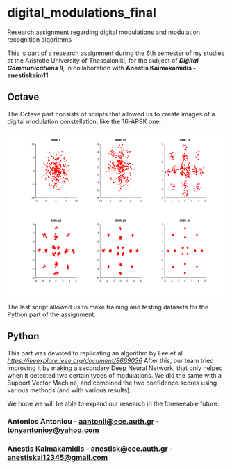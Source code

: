 # digital_modulations_final
 Research assignment regarding digital modulations and modulation recognition algorithms
 
 This is part of a research assignment during the 6th semester of my studies at the Aristotle University of Thessaloniki, for the subject of ***Digital Communications II***, in collaboration with **Anestis Kaimakamidis - anestiskaim11**.
 
## Octave 
The Octave part consists of scripts that allowed us to create images of a digital modulation constellation, like the 16-APSK one:

![16-APSK constellation](sample_pictures/16apsk_positive.png)

The last script allowed us to make training and testing datasets for the Python part of the assignment.

## Python
This part was devoted to replicating an algorithm by Lee et al. *https://ieeexplore.ieee.org/document/8669036*
After this, our team tried improving it by making a secondary Deep Neural Network, that only helped when it detected two certain types of modulations. We did the same with a Support Vector Machine, and combined the two confidence scores using various methods (and with various results).

We hope we will be able to expand our research in the foreseeable future.

### Antonios Antoniou - aantonii@ece.auth.gr - tonyantonioy@yahoo.com
### Anestis Kaimakamidis - anestisk@ece.auth.gr - anestiskai12345@gmail.com

